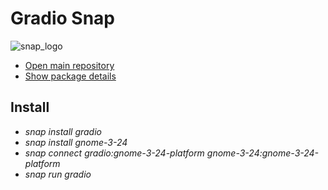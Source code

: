 # Gradio Snap

![snap_logo](https://media-cdn.ubuntu-de.org/wiki/attachments/08/33/snappy.png)

* [Open main repository](https://github.com/haecker-felix/gradio)
* [Show package details](https://uappexplorer.com/snap/ubuntu/gradio)

## Install
* _snap install gradio_
* _snap install gnome-3-24_
* _snap connect gradio:gnome-3-24-platform gnome-3-24:gnome-3-24-platform_
* _snap run gradio_
